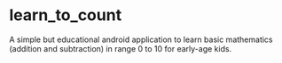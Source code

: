 # learn_to_count
A simple but educational android application to learn basic mathematics (addition and subtraction) in range 0 to 10 for early-age kids.
